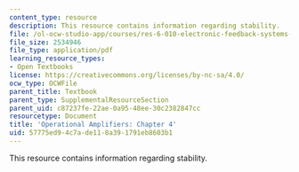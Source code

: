 ```yaml
---
content_type: resource
description: This resource contains information regarding stability.
file: /ol-ocw-studio-app/courses/res-6-010-electronic-feedback-systems-spring-2013/57775ed94c7ade118a391791eb8603b1_MITRES_6-010S13_chap04.pdf
file_size: 2534946
file_type: application/pdf
learning_resource_types:
- Open Textbooks
license: https://creativecommons.org/licenses/by-nc-sa/4.0/
ocw_type: OCWFile
parent_title: Textbook
parent_type: SupplementalResourceSection
parent_uid: c87237fe-22ae-0a95-48ee-30c2382847cc
resourcetype: Document
title: 'Operational Amplifiers: Chapter 4'
uid: 57775ed9-4c7a-de11-8a39-1791eb8603b1
---
```

This resource contains information regarding stability.